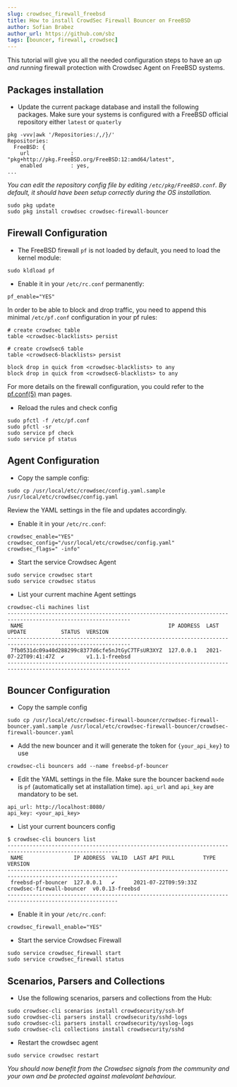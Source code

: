 ```yaml
---
slug: crowdsec_firewall_freebsd
title: How to install CrowdSec Firewall Bouncer on FreeBSD
author: Sofian Brabez
author_url: https://github.com/sbz
tags: [bouncer, firewall, crowdsec]
---
```


This tutorial will give you all the needed configuration steps to have an *up and running* firewall protection with Crowdsec Agent on FreeBSD systems.

<!--truncate-->

## Packages installation

* Update the current package database and install the following packages. Make sure your systems is configured with a FreeBSD official repository either `latest` or `quaterly`

```
pkg -vvv|awk '/Repositories:/,/}/'
Repositories:
  FreeBSD: { 
    url             : "pkg+http://pkg.FreeBSD.org/FreeBSD:12:amd64/latest",
    enabled         : yes,
...
```

_You can edit the repository config file by editing `/etc/pkg/FreeBSD.conf`. By default, it should have been setup correctly during the OS installation._

```
sudo pkg update
sudo pkg install crowdsec crowdsec-firewall-bouncer
```

## Firewall Configuration

* The FreeBSD firewall `pf` is not loaded by default, you need to load the kernel module:

```
sudo kldload pf
```

* Enable it in your `/etc/rc.conf` permanently:

```
pf_enable="YES"
```

In order to be able to block and drop traffic, you need to append this minimal `/etc/pf.conf` configuration in your pf rules:

```
# create crowdsec table
table <crowdsec-blacklists> persist

# create crowdsec6 table
table <crowdsec6-blacklists> persist

block drop in quick from <crowdsec-blacklists> to any
block drop in quick from <crowdsec6-blacklists> to any
```

For more details on the firewall configuration, you could refer to the [pf.conf(5)](https://www.freebsd.org/cgi/man.cgi?query=pf.conf) man pages.

* Reload the rules and check config

```
sudo pfctl -f /etc/pf.conf
sudo pfctl -sr
sudo service pf check
sudo service pf status
```

## Agent Configuration

* Copy the sample config:

```
sudo cp /usr/local/etc/crowdsec/config.yaml.sample /usr/local/etc/crowdsec/config.yaml
```

Review the YAML settings in the file and updates accordingly.

* Enable it in your `/etc/rc.conf`:

```
crowdsec_enable="YES"
crowdsec_config="/usr/local/etc/crowdsec/config.yaml"
crowdsec_flags=" -info"
```

* Start the service Crowdsec Agent

```
sudo service crowdsec start
sudo service crowdsec status
```

* List your current machine Agent settings

```
crowdsec-cli machines list
-------------------------------------------------------------------------------------------------------------
 NAME                                              IP ADDRESS  LAST UPDATE           STATUS  VERSION         
-------------------------------------------------------------------------------------------------------------
 7fb0531dc09a40d288299c8377d6cfe5nJtGyC7TFsUR3XYZ  127.0.0.1   2021-07-22T09:41:47Z  ✔️       v1.1.1-freebsd 
-------------------------------------------------------------------------------------------------------------
```

## Bouncer Configuration

* Copy the sample config

```
sudo cp /usr/local/etc/crowdsec-firewall-bouncer/crowdsec-firewall-bouncer.yaml.sample /usr/local/etc/crowdsec-firewall-bouncer/crowdsec-firewall-bouncer.yaml
```

* Add the new bouncer and it will generate the token for `{your_api_key}` to use

```
crowdsec-cli bouncers add --name freebsd-pf-bouncer
```

* Edit the YAML settings in the file. Make sure the bouncer backend `mode` is `pf` (automatically set at installation time). `api_url` and `api_key` are mandatory to be set.

```
api_url: http://localhost:8080/
api_key: <your_api_key>
```

* List your current bouncers config

```
$ crowdsec-cli bouncers list
---------------------------------------------------------------------------------------------------------
 NAME                IP ADDRESS  VALID  LAST API PULL         TYPE                       VERSION         
---------------------------------------------------------------------------------------------------------
 freebsd-pf-bouncer  127.0.0.1   ✔️      2021-07-22T09:59:33Z  crowdsec-firewall-bouncer  v0.0.13-freebsd 
---------------------------------------------------------------------------------------------------------
```

* Enable it in your `/etc/rc.conf`:

```
crowdsec_firewall_enable="YES"
```

* Start the service Crowdsec Firewall

```
sudo service crowdsec_firewall start
sudo service crowdsec_firewall status
```

## Scenarios, Parsers and Collections

* Use the following scenarios, parsers and collections from the Hub:

```
sudo crowdsec-cli scenarios install crowdsecurity/ssh-bf
sudo crowdsec-cli parsers install crowdsecurity/sshd-logs
sudo crowdsec-cli parsers install crowdsecurity/syslog-logs
sudo crowdsec-cli collections install crowdsecurity/sshd 
```

* Restart the crowdsec agent

```
sudo service crowdsec restart
```

_You should now benefit from the Crowdsec signals from the community and your own and be protected against malevolant behaviour._